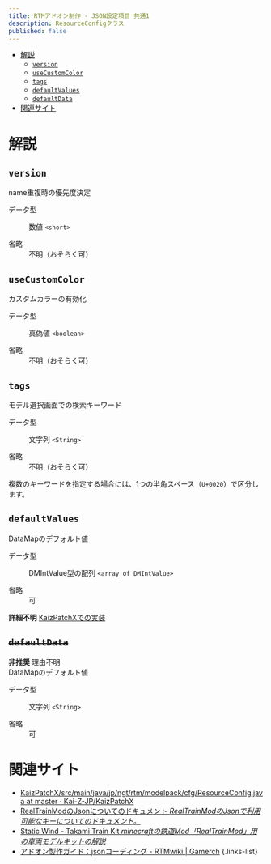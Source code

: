 ```yaml
---
title: RTMアドオン制作 - JSON設定項目 共通1
description: ResourceConfigクラス
published: false
---
```


<nav>

- [解説](#解説)
  - [`version`](#version)
  - [`useCustomColor`](#usecustomcolor)
  - [`tags`](#tags)
  - [`defaultValues`](#defaultvalues)
  - [~~`defaultData`~~](#defaultdata)
- [関連サイト](#関連サイト)
</nav>

# 解説
<section>

## `version`
name重複時の優先度決定
<dl>
<dt>データ型</dt>
<dd>

数値 `<short>`
</dd>
<dt>省略</dt>
<dd>不明（おそらく可）</dd>
</dl>
</section>

<section>

## `useCustomColor`
カスタムカラーの有効化
<dl>
<dt>データ型</dt>
<dd>

真偽値 `<boolean>`
</dd>
<dt>省略</dt>
<dd>不明（おそらく可）</dd>
</dl>
</section>

<section>

## `tags`
モデル選択画面での検索キーワード
<dl>
<dt>データ型</dt>
<dd>

文字列 `<String>`
</dd>
<dt>省略</dt>
<dd>不明（おそらく可）</dd>
</dl>

複数のキーワードを指定する場合には、1つの半角スペース（`U+0020`）で区分します。
</section>

<section>

## `defaultValues`
DataMapのデフォルト値
<dl>
<dt>データ型</dt>
<dd>

DMIntValue型の配列 `<array of DMIntValue>`
</dd>
<dt>省略</dt>
<dd>可</dd>
</dl>

**詳細不明** [KaizPatchXでの実装](https://github.com/Kai-Z-JP/KaizPatchX/blob/3fb01a33efe190845d5c2fca6219c3198460aefa/src/main/java/jp/ngt/rtm/modelpack/cfg/ResourceConfig.java#L60C1-L76C6)
</section>

<section>

## ~~`defaultData`~~ 
**非推奨** 理由不明  
DataMapのデフォルト値
<dl>
<dt>データ型</dt>
<dd>

文字列 `<String>`
</dd>
<dt>省略</dt>
<dd>可</dd>
</dl>
</section>

# 関連サイト
- [KaizPatchX/src/main/java/jp/ngt/rtm/modelpack/cfg/ResourceConfig.java at master · Kai-Z-JP/KaizPatchX](https://github.com/Kai-Z-JP/KaizPatchX/blob/master/src/main/java/jp/ngt/rtm/modelpack/cfg/ResourceConfig.java)
- [RealTrainModのJsonについてのドキュメント *RealTrainModのJsonで利用可能なキーについてのドキュメント。*](https://akikawaken.github.io/RTM/Docs/json.html)
- [Static Wind - Takami Train Kit *minecraftの鉄道Mod「RealTrainMod」用の車両モデルキットの解説*](https://staticwind.soragoto.net/rtm/tkmtk/#setup_json)
- [アドオン製作ガイド：jsonコーディング - RTMwiki | Gamerch](https://gamerch.com/realtrainmod/677483)
{.links-list}